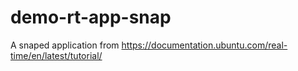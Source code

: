 # demo-rt-app-snap
A snaped application from https://documentation.ubuntu.com/real-time/en/latest/tutorial/
